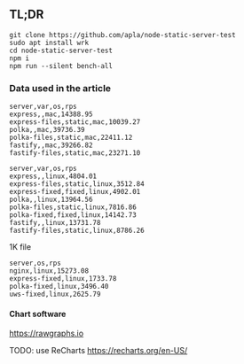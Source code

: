## TL;DR

```
git clone https://github.com/apla/node-static-server-test
sudo apt install wrk
cd node-static-server-test
npm i
npm run --silent bench-all
```

### Data used in the article

```
server,var,os,rps
express,,mac,14388.95
express-files,static,mac,10039.27
polka,,mac,39736.39
polka-files,static,mac,22411.12
fastify,,mac,39266.82
fastify-files,static,mac,23271.10
```

```
server,var,os,rps
express,,linux,4804.01
express-files,static,linux,3512.84
express-fixed,fixed,linux,4902.01
polka,,linux,13964.56
polka-files,static,linux,7816.86
polka-fixed,fixed,linux,14142.73
fastify,,linux,13731.78
fastify-files,static,linux,8786.26
```

1K file

```
server,os,rps
nginx,linux,15273.08
express-fixed,linux,1733.78
polka-fixed,linux,3496.40
uws-fixed,linux,2625.79
```

#### Chart software

https://rawgraphs.io

TODO: use ReCharts https://recharts.org/en-US/

